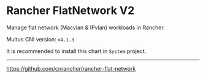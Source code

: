 # Rancher FlatNetwork V2

Manage flat network (Macvlan & IPvlan) workloads in Rancher.

Multus CNI version: `v4.1.3`

It is recommended to install this chart in `System` project.

----

<https://github.com/cnrancher/rancher-flat-network>
